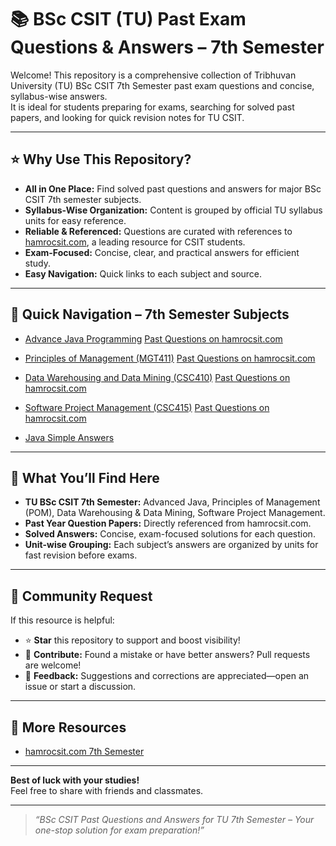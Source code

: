 # 📚 BSc CSIT (TU) Past Exam Questions & Answers – 7th Semester

Welcome! This repository is a comprehensive collection of Tribhuvan University (TU) BSc CSIT 7th Semester past exam questions and concise, syllabus-wise answers.  
It is ideal for students preparing for exams, searching for solved past papers, and looking for quick revision notes for TU CSIT.

---

## ⭐ Why Use This Repository?

- **All in One Place:** Find solved past questions and answers for major BSc CSIT 7th semester subjects.
- **Syllabus-Wise Organization:** Content is grouped by official TU syllabus units for easy reference.
- **Reliable & Referenced:** Questions are curated with references to [hamrocsit.com](https://hamrocsit.com/semester/seventh), a leading resource for CSIT students.
- **Exam-Focused:** Concise, clear, and practical answers for efficient study.
- **Easy Navigation:** Quick links to each subject and source.

---

## 🚀 Quick Navigation – 7th Semester Subjects

- [Advance Java Programming](./Advance%20Java%20Programming)   [Past Questions on hamrocsit.com](https://hamrocsit.com/semester/seventh/advanced-java/)

- [Principles of Management (MGT411)](./Principles%20of%20Management%20%28MGT411%29)    [Past Questions on hamrocsit.com](https://hamrocsit.com/semester/seventh/pom/)

- [Data Warehousing and Data Mining (CSC410)](./Data%20Warehousing%20and%20Data%20Mining%20%28CSC410%29)    [Past Questions on hamrocsit.com](https://hamrocsit.com/semester/seventh/data-warehousing-data-mining/)

- [Software Project Management (CSC415)](./Software%20Project%20Management%20%28CSC415%29)    [Past Questions on hamrocsit.com](https://hamrocsit.com/semester/seventh/software-project-management/)

- [Java Simple Answers](./Java%20simple%20answers)

---

## 📖 What You’ll Find Here

- **TU BSc CSIT 7th Semester:** Advanced Java, Principles of Management (POM), Data Warehousing & Data Mining, Software Project Management.
- **Past Year Question Papers:** Directly referenced from hamrocsit.com.
- **Solved Answers:** Concise, exam-focused solutions for each question.
- **Unit-wise Grouping:** Each subject’s answers are organized by units for fast revision before exams.

---

## 🙏 Community Request

If this resource is helpful:
- ⭐ **Star** this repository to support and boost visibility!
- 📝 **Contribute:** Found a mistake or have better answers? Pull requests are welcome!
- 💬 **Feedback:** Suggestions and corrections are appreciated—open an issue or start a discussion.

---

## 🔗 More Resources

- [hamrocsit.com 7th Semester](https://hamrocsit.com/semester/seventh)

---

**Best of luck with your studies!**  
Feel free to share with friends and classmates.

---

> _“BSc CSIT Past Questions and Answers for TU 7th Semester – Your one-stop solution for exam preparation!”_
